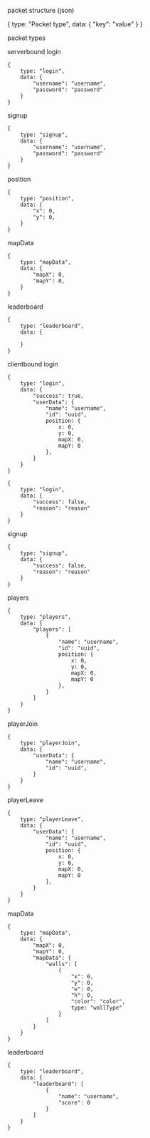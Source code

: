 packet structure (json)

{
    type: "Packet type",
    data: {
        "key": "value"
    }
}

packet types

serverbound
login
    
    {
        type: "login",
        data: {
            "username": "username",
            "password": "password"
        }
    }

signup

    {
        type: "signup",
        data: {
            "username": "username",
            "password": "password"
        }
    }

position

    {
        type: "position",
        data: {
            "x": 0,
            "y": 0,
        }
    }

mapData

    {
        type: "mapData",
        data: {
            "mapX": 0,
            "mapY": 0,
        }
    }

leaderboard

    {
        type: "leaderboard",
        data: {
            
        }
    }


clientbound
login

    {
        type: "login",
        data: {
            "success": true,
            "userData": {
                "name": "username",
                "id": "uuid",
                position: {
                    x: 0,
                    y: 0,
                    mapX: 0,
                    mapY: 0
                },
            }
        }
    }

    {
        type: "login",
        data: {
            "success": false,
            "reason": "reason"
        }
    }

signup

    {
        type: "signup",
        data: {
            "success": false,
            "reason": "reason"
        }
    }

players

    {
        type: "players",
        data: {
            "players": [
                {
                    "name": "username",
                    "id": "uuid",
                    position: {
                        x: 0,
                        y: 0,
                        mapX: 0,
                        mapY: 0
                    },
                }
            ]
        }
    }

playerJoin

    {
        type: "playerJoin",
        data: {
            "userData": {
                "name": "username",
                "id": "uuid",
            }
        }
    }

playerLeave

    {
        type: "playerLeave",
        data: {
            "userData": {
                "name": "username",
                "id": "uuid",
                position: {
                    x: 0,
                    y: 0,
                    mapX: 0,
                    mapY: 0
                },
            }
        }
    }

mapData

    {
        type: "mapData",
        data: {
            "mapX": 0,
            "mapY": 0,
            "mapData": {
                "walls": [
                    {
                        "x": 0,
                        "y": 0,
                        "w": 0,
                        "h": 0,
                        "color": "color",
                        type: "wallType"
                    }
                ]
            }
        }
    }

leaderboard

    {
        type: "leaderboard",
        data: {
            "leaderboard": [
                {
                    "name": "username",
                    "score": 0
                }
            ]
        }
    }

